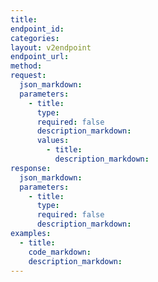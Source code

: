 ```yaml
---
title:
endpoint_id:
categories:
layout: v2endpoint
endpoint_url:
method:
request:
  json_markdown:
  parameters:
    - title:
      type:
      required: false
      description_markdown:
      values:
        - title:
          description_markdown:
response:
  json_markdown:
  parameters:
    - title:
      type:
      required: false
      description_markdown:
examples:
  - title:
    code_markdown:
    description_markdown:
---
```




